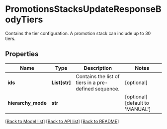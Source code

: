 # PromotionsStacksUpdateResponseBodyTiers

Contains the tier configuration. A promotion stack can include up to 30 tiers.

## Properties
Name | Type | Description | Notes
------------ | ------------- | ------------- | -------------
**ids** | **List[str]** | Contains the list of tiers in a pre-defined sequence. | [optional] 
**hierarchy_mode** | **str** |  | [optional] [default to 'MANUAL']

[[Back to Model list]](../README.md#documentation-for-models) [[Back to API list]](../README.md#documentation-for-api-endpoints) [[Back to README]](../README.md)


